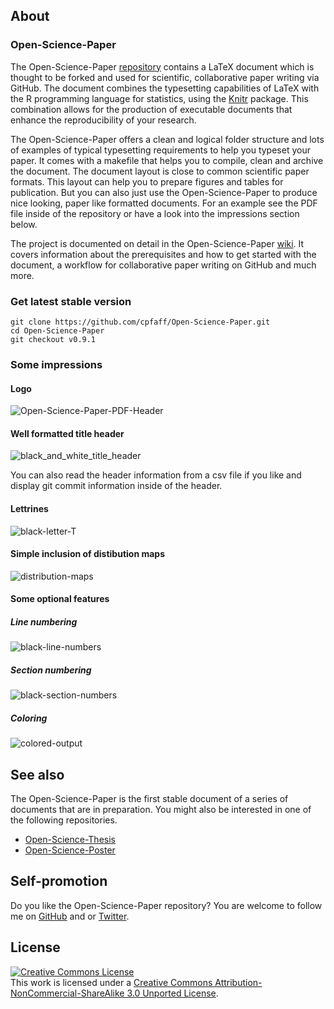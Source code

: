 ## About

### Open-Science-Paper

The Open-Science-Paper
[repository](https://github.com/cpfaff/Open-Science-Paper) contains a
LaTeX document which is thought to be forked and used for scientific,
collaborative paper writing via GitHub. The document combines the typesetting
capabilities of LaTeX with the R programming language for statistics, using
the [Knitr](http://yihui.name/knitr/) package. This combination allows for the
production of executable documents that enhance the reproducibility of your
research.

The Open-Science-Paper offers a clean and logical folder structure and lots of
examples of typical typesetting requirements to help you typeset your paper. It
comes with a makefile that helps you to compile, clean and archive the document.
The document layout is close to common scientific paper formats. This layout
can help you to prepare figures and tables for publication. But you can also
just use the Open-Science-Paper to produce nice looking, paper like formatted
documents. For an example see the PDF file inside of the repository or have a
look into the impressions section below.

The project is documented on detail in the Open-Science-Paper
[wiki](https://github.com/cpfaff/Open-Science-Paper/wiki). It covers information
about the prerequisites and how to get started with the document, a workflow for
collaborative paper writing on GitHub and much more.

### Get latest stable version

```
git clone https://github.com/cpfaff/Open-Science-Paper.git
cd Open-Science-Paper
git checkout v0.9.1
```

### Some impressions

#### Logo

![Open-Science-Paper-PDF-Header](https://dl.dropbox.com/u/844606/Open-Science-Paper-Documentation/open-science-papers-logo.png)

#### Well formatted title header

![black_and_white_title_header](https://dl.dropbox.com/u/844606/Open-Science-Paper-Documentation/black_paper_header_frameless.png)

You can also read the header information from a csv file if you like and display
git commit information inside of the header.

#### Lettrines

![black-letter-T](https://dl.dropbox.com/u/844606/Open-Science-Paper-Documentation/black_paper_introduction_big_letter_T.png)

#### Simple inclusion of distibution maps

![distribution-maps](https://dl.dropboxusercontent.com/u/844606/Open-Science-Paper-Documentation/distribution_maps.png)

#### Some optional features

##### Line numbering

![black-line-numbers](https://dl.dropbox.com/u/844606/Open-Science-Paper-Documentation/black_line_numbers.png)

##### Section numbering

![black-section-numbers](https://dl.dropbox.com/u/844606/Open-Science-Paper-Documentation/black_section_numbers.png)

##### Coloring

![colored-output](https://dl.dropbox.com/u/844606/Open-Science-Paper-Documentation/color_paper_title_header.png)

## See also

The Open-Science-Paper is the first stable document of a series of documents
that are in preparation. You might also be interested in one of the following
repositories.

- [Open-Science-Thesis](https://github.com/cpfaff/Open-Science-Thesis)
- [Open-Science-Poster](https://github.com/cpfaff/Open-Science-Poster)

## Self-promotion

Do you like the Open-Science-Paper repository? You are welcome to follow me on
[GitHub](https://github.com/cpfaff) and or
[Twitter](http://twitter.com/ctpfaff).

## License

<a rel="license" href="http://creativecommons.org/licenses/by-nc-sa/3.0/"><img alt="Creative Commons License" style="border-width:0" src="http://i.creativecommons.org/l/by-nc-sa/3.0/88x31.png" /></a><br />This work is licensed under a <a rel="license" href="http://creativecommons.org/licenses/by-nc-sa/3.0/">Creative Commons Attribution-NonCommercial-ShareAlike 3.0 Unported License</a>.
